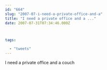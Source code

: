 ```yaml
---
id: "664"
slug: "2007-07-i-need-a-private-office-and-a"
title: "I need a private office and a ..."
date: 2007-07-31T07:34:46.000Z



tags:

  - "tweets"
---
```

<div class="sqs-html-content">
  <p>I need a private office and a couch</p>
</div>
